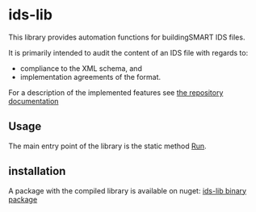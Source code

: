 # ids-lib

This library provides automation functions for buildingSMART IDS files.

It is primarily intended to audit the content of an IDS file with regards to:

- compliance to the XML schema, and 
- implementation agreements of the format.

For a description of the implemented features see [the repository documentation](../README.md#audit-road-map)

## Usage

The main entry point of the library is the static method [Run](../ids-lib-documentation/IdsLib/Audit/Run.md).

## installation

A package with the compiled library is available on nuget: [ids-lib binary package](https://www.nuget.org/packages/ids-lib/)

